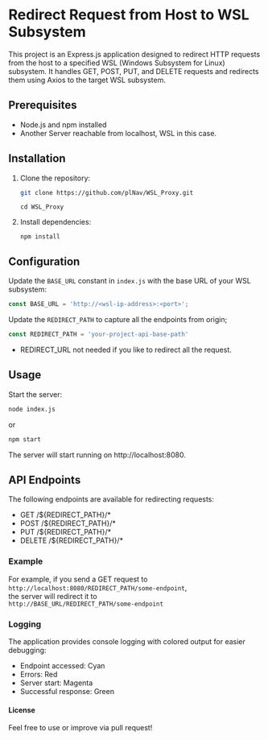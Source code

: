 # Redirect Request from Host to WSL Subsystem

This project is an Express.js application designed to redirect HTTP requests from the host to a specified WSL (Windows Subsystem for Linux) subsystem. It handles GET, POST, PUT, and DELETE requests and redirects them using Axios to the target WSL subsystem.

## Prerequisites

- Node.js and npm installed
- Another Server reachable from localhost, WSL in this case.

## Installation

1. Clone the repository:
    ```sh
    git clone https://github.com/plNav/WSL_Proxy.git
    ```
    ```
    cd WSL_Proxy
    ```

2. Install dependencies:
    ```node
    npm install
    ```

## Configuration

Update the `BASE_URL` constant in `index.js` with the base URL of your WSL subsystem:
```javascript
const BASE_URL = 'http://<wsl-ip-address>:<port>';
```
Update the `REDIRECT_PATH` to capture all the endpoints from origin;
```javascript
const REDIRECT_PATH = 'your-project-api-base-path'
```
* REDIRECT_URL not needed if you like to redirect all the request.

## Usage
Start the server:

```sh
node index.js
```
or
```sh
npm start
```

The server will start running on http://localhost:8080.

## API Endpoints
The following endpoints are available for redirecting requests:

- GET /${REDIRECT_PATH}/*
- POST /${REDIRECT_PATH}/*
- PUT /${REDIRECT_PATH}/*
- DELETE /${REDIRECT_PATH}/*

### Example
For example, if you send a GET request to <br>
`http://localhost:8080/REDIRECT_PATH/some-endpoint`,<br>
the server will redirect it to <br>
`http://BASE_URL/REDIRECT_PATH/some-endpoint`

### Logging
The application provides console logging with colored output for easier debugging:

- Endpoint accessed: Cyan
- Errors: Red
- Server start: Magenta
- Successful response: Green

#### License
Feel free to use or improve via pull request!
